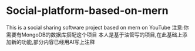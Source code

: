 # Social-platform-based-on-mern
This is a social sharing software project based on mern on YouTube
注意:你需要有MongoDB的数据库搭配这个项目
本人是基于油管写的项目,在此基础上添加新的功能,部分内容已经用AI写上注释
